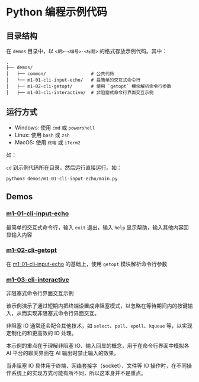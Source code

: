 # Python 编程示例代码

## 目录结构

在 `demos` 目录中，以 `<期>-<编号>-<标题>` 的格式存放示例代码。其中：

```text
.
├── demos/
│   ├── common/                 # 公共代码
│   └── m1-01-cli-input-echo/   # 最简单的交互式命令行
│   ├── m1-02-cli-getopt/       # 使用 `getopt` 模块解析命令行参数
│   ├── m1-03-cli-interactive/  # 非阻塞式命令行界面交互示例
```

## 运行方式

- Windows: 使用 `cmd` 或 `powershell`
- Linux: 使用 `bash` 或 `zsh`
- MacOS: 使用 `终端` 或 `iTerm2`

如：


`cd` 到示例代码所在目录，然后运行直接运行。如：

```shell
python3 demos/m1-01-cli-input-echo/main.py
```

## Demos

### [m1-01-cli-input-echo](demos/m1-01-cli-input-echo/README.md)

最简单的交互式命令行，输入 `exit` 退出，输入 `help` 显示帮助，输入其他内容回显输入内容

### [m1-02-cli-getopt](demos/m1-02-cli-getopt/README.md)

在 [m1-01-cli-input-echo](demos/m1-01-cli-input-echo/README.md) 的基础上，使用 `getopt` 模块解析命令行参数

### [m1-03-cli-interactive](demos/m1-03-cli-interactive/README.md)

非阻塞式命令行界面交互示例

该示例演示了通过短期内把终端设置成非阻塞模式，以忽略在等待期间内的按键输入，从而实现非阻塞式命令行界面交互。

非阻塞 IO 通常还会配合其他技术，如 `select`、`poll`、`epoll`、`kqueue` 等，以实现定制化的和更高效的 IO 处理。

本示例的重点在于理解非阻塞 IO、输入回显的概念，用于在命令行界面中模拟各 AI 平台的聊天界面在 AI 输出时禁止输入的效果。

当非阻塞 IO 具体用于终端、网络套接字（socket）、文件等 IO 操作时，在不同操作系统上的实现方式可能有所不同，所以这本身并不是重点。
